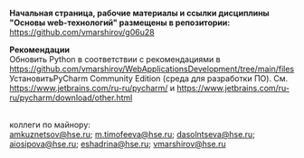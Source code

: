 <strong>Начальная страница, рабочие материалы  и ссылки дисциплины "Основы web-технологий" размещены в репозитории:</strong>
https://github.com/vmarshirov/g06u28

<strong>Рекомендации</strong>
<br>Обновить Python в соответствии с рекомендациями в https://github.com/vmarshirov/WebApplicationsDevelopment/tree/main/files
<br>УстановитьPyCharm Community Edition  (среда для разработки ПО). См. https://www.jetbrains.com/ru-ru/pycharm/  и  https://www.jetbrains.com/ru-ru/pycharm/download/other.html
 
<br>коллеги по майнору: 
<br>amkuznetsov@hse.ru; m.timofeeva@hse.ru; dasolntseva@hse.ru; aiosipova@hse.ru; eshadrina@hse.ru; vmarshirov@hse.ru
<br>
